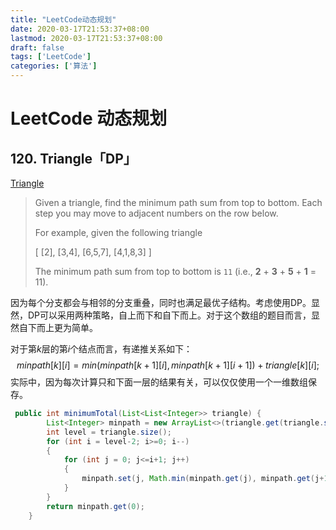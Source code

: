 ```yaml
---
title: "LeetCode动态规划"
date: 2020-03-17T21:53:37+08:00
lastmod: 2020-03-17T21:53:37+08:00
draft: false
tags: ['LeetCode']
categories: ['算法']
---
```


# LeetCode 动态规划

## 120. Triangle「DP」

[Triangle](https://leetcode.com/problems/triangle/)

>Given a triangle, find the minimum path sum from top to bottom. Each step you may move to adjacent numbers on the row below.
>
>For example, given the following triangle
>
>[
>     [2],
>    [3,4],
>   [6,5,7],
>  [4,1,8,3]
>]
>
>The minimum path sum from top to bottom is `11` (i.e., **2** + **3** + **5** + **1** = 11).

因为每个分支都会与相邻的分支重叠，同时也满足最优子结构。考虑使用DP。显然，DP可以采用两种策略，自上而下和自下而上。对于这个数组的题目而言，显然自下而上更为简单。

对于第$k$层的第$i$个结点而言，有递推关系如下：
$$
minpath[k][i] = min( minpath[k+1][i], minpath[k+1][i+1]) + triangle[k][i];
$$
实际中，因为每次计算只和下面一层的结果有关，可以仅仅使用一个一维数组保存。

```java
 public int minimumTotal(List<List<Integer>> triangle) {
        List<Integer> minpath = new ArrayList<>(triangle.get(triangle.size()-1));
        int level = triangle.size();
        for (int i = level-2; i>=0; i--)
        {
            for (int j = 0; j<=i+1; j++)
            {
                minpath.set(j, Math.min(minpath.get(j), minpath.get(j+1)) + triangle.get(i).get(j));
            }
        }
        return minpath.get(0);
    }
```



